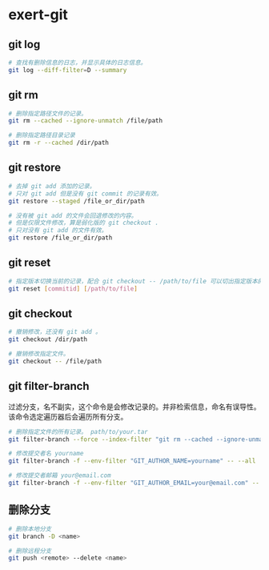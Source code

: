 # exert-git

## git log

```bash
# 查找有删除信息的日志，并显示具体的日志信息。
git log --diff-filter=D --summary
```

## git rm

```bash
# 删除指定路径文件的记录。
git rm --cached --ignore-unmatch /file/path

# 删除指定路径目录记录
git rm -r --cached /dir/path
```

## git restore

```bash
# 去掉 git add 添加的记录。
# 只对 git add 但是没有 git commit 的记录有效。
git restore --staged /file_or_dir/path

# 没有被 git add 的文件会回退修改的内容。
# 但是仅限文件修改，算是弱化版的 git checkout .
# 只对没有 git add 的文件有效。
git restore /file_or_dir/path
```

## git reset

```bash
# 指定版本切换当前的记录，配合 git checkout -- /path/to/file 可以切出指定版本的文件
git reset [commitid] [/path/to/file]
```

## git checkout

```bash
# 撤销修改，还没有 git add 。
git checkout /dir/path

# 撤销修改指定文件。
git checkout -- /file/path
```

## git filter-branch

过滤分支，名不副实，这个命令是会修改记录的。并非检索信息，命名有误导性。该命令选定遍历器后会遍历所有分支。

```bash
# 删除指定文件的所有记录。 path/to/your.tar
git filter-branch --force --index-filter "git rm --cached --ignore-unmatch path/to/your.tar" --prune-empty --tag-name-filter cat -- --all

# 修改提交者名 yourname
git filter-branch -f --env-filter "GIT_AUTHOR_NAME=yourname" -- --all

# 修改提交者邮箱 your@email.com
git filter-branch -f --env-filter "GIT_AUTHOR_EMAIL=your@email.com" -- --all
```

## 删除分支

```bash
# 删除本地分支
git branch -D <name>

# 删除远程分支
git push <remote> --delete <name>
```
